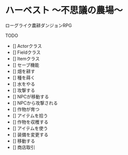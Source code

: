 # ハーベスト 〜不思議の農場〜

ローグライク農耕ダンジョンRPG

TODO

- [] Actorクラス
- [] Fieldクラス
- [] Itemクラス
- [] セーブ機能
- [] 畑を耕す
- [] 種を蒔く
- [] 水をやる
- [] 攻撃する
- [] NPCが移動する
- [] NPCから攻撃される
- [] 作物が育つ
- [] アイテムを拾う
- [] 作物を収穫する
- [] アイテムを使う
- [] 装備を変更する
- [] 移動する
- [] 商店取引
